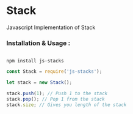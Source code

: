 # Stack

Javascript Implementation of Stack

### Installation & Usage :

```Installation

npm install js-stacks

```

```Javascript
const Stack = require('js-stacks');

let stack = new Stack();

stack.push(1); // Push 1 to the stack
stack.pop(); // Pop 1 from the stack
stack.size; // Gives you length of the stack
```
